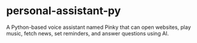 # personal-assistant-py
A Python-based voice assistant named Pinky that can open websites, play music, fetch news, set reminders, and answer questions using AI.
